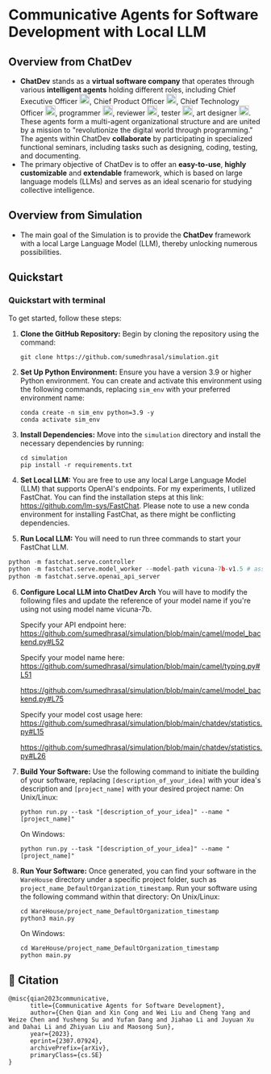 # Communicative Agents for Software Development with Local LLM

## Overview from ChatDev
- **ChatDev** stands as a **virtual software company** that operates through various **intelligent agents** holding
  different roles, including Chief Executive Officer <img src='online_log/static/figures/ceo.png' height=20>, Chief Product Officer <img src='online_log/static/figures/cpo.png' height=20>, Chief Technology Officer <img src='online_log/static/figures/cto.png' height=20>, programmer <img src='online_log/static/figures/programmer.png' height=20>, reviewer <img src='online_log/static/figures/reviewer.png' height=20>, tester <img src='online_log/static/figures/tester.png' height=20>, art designer <img src='online_log/static/figures/designer.png' height=20>. These
  agents form a multi-agent organizational structure and are united by a mission to "revolutionize the digital world
  through programming." The agents within ChatDev **collaborate** by participating in specialized functional seminars,
  including tasks such as designing, coding, testing, and documenting.
- The primary objective of ChatDev is to offer an **easy-to-use**, **highly customizable** and **extendable** framework,
  which is based on large language models (LLMs) and serves as an ideal scenario for studying collective intelligence.

## Overview from Simulation
- The main goal of the Simulation is to provide the **ChatDev** framework with a local Large Language Model (LLM), thereby unlocking numerous possibilities.


## Quickstart

### Quickstart with terminal

To get started, follow these steps:

1. **Clone the GitHub Repository:** Begin by cloning the repository using the command:
   ```
   git clone https://github.com/sumedhrasal/simulation.git
   ```
2. **Set Up Python Environment:** Ensure you have a version 3.9 or higher Python environment. You can create and
   activate this environment using the following commands, replacing `sim_env` with your preferred environment
   name:
   ```
   conda create -n sim_env python=3.9 -y
   conda activate sim_env
   ```
3. **Install Dependencies:** Move into the `simulation` directory and install the necessary dependencies by running:
   ```
   cd simulation
   pip install -r requirements.txt
   ```
4. **Set Local LLM:** You are free to use any local Large Language Model (LLM) that supports OpenAI's endpoints. For my experiments, I utilized FastChat. You can find the installation steps at this link: https://github.com/lm-sys/FastChat. Please note to use a new conda environment for installing FastChat, as there might be conflicting dependencies.

5. **Run Local LLM:** You will need to run three commands to start your FastChat LLM.

  ```python
  python -m fastchat.serve.controller
  python -m fastchat.serve.model_worker --model-path vicuna-7b-v1.5 # assuming you have downloaded the vicuna weight file.
  python -m fastchat.serve.openai_api_server
  ```

6. **Configure Local LLM into ChatDev Arch** You will have to modify the following files and update the reference of your model name if you're using not using model name vicuna-7b. 

   Specify your API endpoint here:
   https://github.com/sumedhrasal/simulation/blob/main/camel/model_backend.py#L52

   Specify your model name here:
   https://github.com/sumedhrasal/simulation/blob/main/camel/typing.py#L51

   https://github.com/sumedhrasal/simulation/blob/main/camel/model_backend.py#L75

   Specify your model cost usage here:
   https://github.com/sumedhrasal/simulation/blob/main/chatdev/statistics.py#L15

   https://github.com/sumedhrasal/simulation/blob/main/chatdev/statistics.py#L26

7. **Build Your Software:** Use the following command to initiate the building of your software,
   replacing `[description_of_your_idea]` with your idea's description and `[project_name]` with your desired project
   name:
   On Unix/Linux:
   ```
   python run.py --task "[description_of_your_idea]" --name "[project_name]"
   ```
   On Windows:
   ```
   python run.py --task "[description_of_your_idea]" --name "[project_name]"
   ```

8. **Run Your Software:** Once generated, you can find your software in the `WareHouse` directory under a specific
   project folder, such as `project_name_DefaultOrganization_timestamp`. Run your software using the following command
   within that directory:
   On Unix/Linux:
   ```
   cd WareHouse/project_name_DefaultOrganization_timestamp
   python3 main.py
   ```
   On Windows:
   ```
   cd WareHouse/project_name_DefaultOrganization_timestamp
   python main.py
   ```

## 🔎 Citation

```
@misc{qian2023communicative,
      title={Communicative Agents for Software Development}, 
      author={Chen Qian and Xin Cong and Wei Liu and Cheng Yang and Weize Chen and Yusheng Su and Yufan Dang and Jiahao Li and Juyuan Xu and Dahai Li and Zhiyuan Liu and Maosong Sun},
      year={2023},
      eprint={2307.07924},
      archivePrefix={arXiv},
      primaryClass={cs.SE}
}
```
